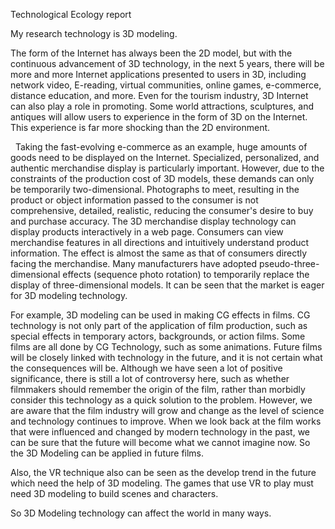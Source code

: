 Technological Ecology report

My research technology is 3D modeling.

The form of the Internet has always been the 2D model, but with the continuous advancement of 3D technology, in the next 5 years, there will be more and more Internet applications presented to users in 3D, including network video, E-reading, virtual communities, online games, e-commerce, distance education, and more. Even for the tourism industry, 3D Internet can also play a role in promoting. Some world attractions, sculptures, and antiques will allow users to experience in the form of 3D on the Internet. This experience is far more shocking than the 2D environment.

  Taking the fast-evolving e-commerce as an example, huge amounts of goods need to be displayed on the Internet. Specialized, personalized, and authentic merchandise display is particularly important. However, due to the constraints of the production cost of 3D models, these demands can only be temporarily two-dimensional. Photographs to meet, resulting in the product or object information passed to the consumer is not comprehensive, detailed, realistic, reducing the consumer's desire to buy and purchase accuracy. The 3D merchandise display technology can display products interactively in a web page. Consumers can view merchandise features in all directions and intuitively understand product information. The effect is almost the same as that of consumers directly facing the merchandise. Many manufacturers have adopted pseudo-three-dimensional effects (sequence photo rotation) to temporarily replace the display of three-dimensional models. It can be seen that the market is eager for 3D modeling technology.

For example, 3D modeling can be used in making CG effects in films. CG technology is not only part of the application of film production, such as special effects in temporary actors, backgrounds, or action films. Some films are all done by CG Technology, such as some animations. Future films will be closely linked with technology in the future, and it is not certain what the consequences will be. Although we have seen a lot of positive significance, there is still a lot of controversy here, such as whether filmmakers should remember the origin of the film, rather than morbidly consider this technology as a quick solution to the problem. However, we are aware that the film industry will grow and change as the level of science and technology continues to improve. When we look back at the film works that were influenced and changed by modern technology in the past, we can be sure that the future will become what we cannot imagine now. So the 3D Modeling can be applied in future films.

Also, the VR technique also can be seen as the develop trend in the future which need the help of 3D modeling. The games that use VR to play must need 3D modeling to build scenes and characters.

So 3D Modeling technology can affect the world in many ways.
